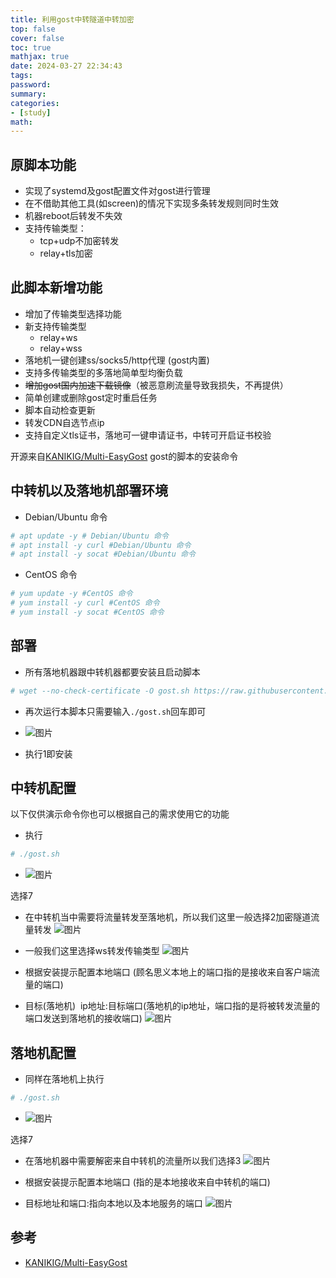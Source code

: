 ```yaml
---
title: 利用gost中转隧道中转加密
top: false
cover: false
toc: true
mathjax: true
date: 2024-03-27 22:34:43
tags:
password:
summary:
categories:
- [study]
math:
---
```


## 原脚本功能



- 实现了systemd及gost配置文件对gost进行管理
- 在不借助其他工具(如screen)的情况下实现多条转发规则同时生效
- 机器reboot后转发不失效
- 支持传输类型：
  - tcp+udp不加密转发
  - relay+tls加密

## 此脚本新增功能



- 增加了传输类型选择功能
- 新支持传输类型
  - relay+ws
  - relay+wss
- 落地机一键创建ss/socks5/http代理 (gost内置)
- 支持多传输类型的多落地简单型均衡负载
- ~~增加gost国内加速下载镜像~~（被恶意刷流量导致我损失，不再提供）
- 简单创建或删除gost定时重启任务
- 脚本自动检查更新
- 转发CDN自选节点ip
- 支持自定义tls证书，落地可一键申请证书，中转可开启证书校验

开源来自[KANIKIG/Multi-EasyGost](https://github.com/KANIKIG/Multi-EasyGost)
gost的脚本的安装命令

<!--more-->

## 中转机以及落地机部署环境
- Debian/Ubuntu 命令
```bash
# apt update -y # Debian/Ubuntu 命令
# apt install -y curl #Debian/Ubuntu 命令
# apt install -y socat #Debian/Ubuntu 命令
```
- CentOS 命令
```bash
# yum update -y #CentOS 命令
# yum install -y curl #CentOS 命令
# yum install -y socat #CentOS 命令
```

## 部署

- 所有落地机器跟中转机器都要安装且启动脚本

```bash
# wget --no-check-certificate -O gost.sh https://raw.githubusercontent.com/KANIKIG/Multi-EasyGost/master/gost.sh && chmod +x gost.sh && ./gost.s
```

- 再次运行本脚本只需要输入`./gost.sh`回车即可

- ![图片](../image/gost/1.png)
- 执行1即安装



## 中转机配置

以下仅供演示命令你也可以根据自己的需求使用它的功能
- 执行
```bash
# ./gost.sh
```
- ![图片](../image/gost/1.png)  

选择7

- 在中转机当中需要将流量转发至落地机，所以我们这里一般选择2加密隧道流量转发
![图片](../image/gost/2.png)

- 一般我们这里选择ws转发传输类型
![图片](../image/gost/3.png)

- 根据安装提示配置本地端口&nbsp;(顾名思义本地上的端口指的是接收来自客户端流量的端口)
- 目标(落地机)&nbsp;&nbsp;ip地址:目标端口(落地机的ip地址，端口指的是将被转发流量的端口发送到落地机的接收端口)
  ![图片](../image/gost/zhongzhuan.png)

## 落地机配置

- 同样在落地机上执行
```bash
# ./gost.sh
```  

- ![图片](../image/gost/1.png)
  

选择7
- 在落地机器中需要解密来自中转机的流量所以我们选择3
![图片](../image/gost/2.png)


- 根据安装提示配置本地端口&nbsp;(指的是本地接收来自中转机的端口)
- 目标地址和端口:指向本地以及本地服务的端口
![图片](../image/gost/luodi.png)

## 参考
- [KANIKIG/Multi-EasyGost](https://github.com/KANIKIG/Multi-EasyGost)